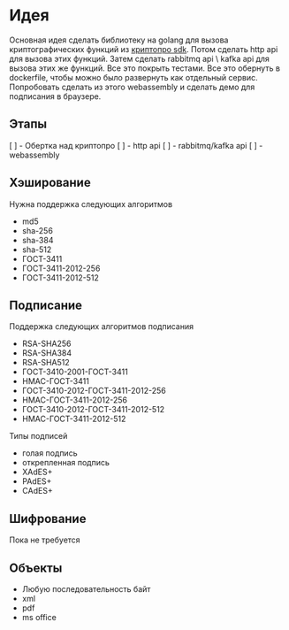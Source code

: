 # Идея
Основная идея сделать библиотеку на golang для вызова криптографических функций из [криптопро sdk](https://docs.cryptopro.ru/). Потом сделать http api для вызова этих функций. Затем сделать rabbitmq api \ kafka api для вызова этих же функций. Все это покрыть тестами. Все это обернуть в dockerfile, чтобы можно было развернуть как отдельный сервис. Попробовать сделать из этого webassembly и сделать демо для подписания в браузере. 

## Этапы
[ ] - Обертка над криптопро
[ ] - http api
[ ] - rabbitmq/kafka api
[ ] - webassembly

## Хэширование
Нужна поддержка следующих алгоритмов
- md5
- sha-256
- sha-384
- sha-512
- ГОСТ-3411
- ГОСТ-3411-2012-256
- ГОСТ-3411-2012-512

## Подписание
Поддержка следующих алгоритмов подписания
- RSA-SHA256
- RSA-SHA384
- RSA-SHA512
- ГОСТ-3410-2001-ГОСТ-3411
- HMAC-ГОСТ-3411
- ГОСТ-3410-2012-ГОСТ-3411-2012-256
- HMAC-ГОСТ-3411-2012-256
- ГОСТ-3410-2012-ГОСТ-3411-2012-512
- HMAC-ГОСТ-3411-2012-512

Типы подписей
- голая подпись
- открепленная подпись
- XAdES+
- PAdES+
- CAdES+

## Шифрование
Пока не требуется

## Объекты
- Любую последовательность байт
- xml
- pdf
- ms office
